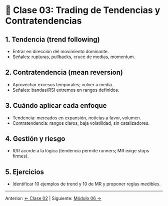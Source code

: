 # 🔀 Clase 03: Trading de Tendencias y Contratendencias

## 1. Tendencia (trend following)
- Entrar en dirección del movimiento dominante.
- Señales: rupturas, pullbacks, cruce de medias, momentum.

## 2. Contratendencia (mean reversion)
- Aprovechar excesos temporales; volver a media.
- Señales: bandas/RSI extremos en rangos definidos.

## 3. Cuándo aplicar cada enfoque
- Tendencia: mercados en expansión, noticias a favor, volumen.
- Contratendencia: rangos claros, baja volatilidad, sin catalizadores.

## 4. Gestión y riesgo
- R/R acorde a la lógica (tendencia permite runners; MR exige stops firmes).

## 5. Ejercicios
- Identificar 10 ejemplos de trend y 10 de MR y proponer reglas medibles.

---
Anterior: [← Clase 02](Clase_02_Swing_y_Positional_Trading.md) | Siguiente: [Módulo 06 →](../06_Psicologia_del_Trading/README.md)
